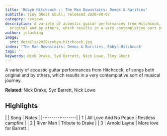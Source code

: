 ```yaml
---
title: 'Robyn Hitchcock :: The Man Downstairs: Demos & Rarities'
subtitle: Tiny Ghost &bull; released 2020-08-07
category: reviews
description: A variety of acoustic guitar performances from Hitchcock, of songs both
  original and by others, which results in a very contemplative sort of musical journey.
author: jclacking
image:
  src: details/2020/robyn-hitchcock.jpg
index: 'The Man Downstairs: Demos & Rarities, Robyn Hitchcock'
tags: ''
keywords: Nick Drake, Syd Barrett, Nick Lowe, Tiny Ghost
---
```

A variety of acoustic guitar performances from Hitchcock, of songs both original and by others, which results in a very contemplative sort of musical journey.<!--more-->

**Related**: Nick Drake, Syd Barrett, Nick Lowe

## Highlights

| | Song | Notes |
|-+------+-------|
| 1 | All Love And No Peace | Restless campfire |
| 2 | River Man | Tribute to Drake |
| 3 | Arnold Layne | More love for Barrett |

